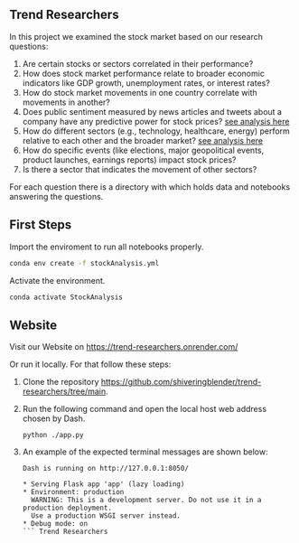## Trend Researchers

In this project we examined the stock market based on our research questions:

1. Are certain stocks or sectors correlated in their performance?
2. How does stock market performance relate to broader economic indicators like GDP growth, unemployment rates, or interest rates?
3. How do stock market movements in one country correlate with movements in another?
4. Does public sentiment measured by news articles and tweets about a company have any predictive power for stock prices? [see analysis here](Sentiment_Analysis)
5. How do different sectors (e.g., technology, healthcare, energy) perform relative to each other and the broader market? [see analysis here](Sector_Analysis)
6. How do specific events (like elections, major geopolitical events, product launches, earnings reports) impact stock prices?
7. Is there a sector that indicates the movement of other sectors?

For each question there is a directory with which holds data and notebooks answering the questions.

## First Steps

Import the enviroment to run all notebooks properly.

```bash
conda env create -f stockAnalysis.yml
```

Activate the environment.

```bash
conda activate StockAnalysis
```

## Website

Visit our Website on https://trend-researchers.onrender.com/

Or run it locally. For that follow these steps:

1. Clone the repository https://github.com/shiveringblender/trend-researchers/tree/main.
2. Run the following command and open the local host web address chosen by Dash.


    ```shell
    python ./app.py
    ```

3. An example of the expected terminal messages are shown below:


    ```shell
    Dash is running on http://127.0.0.1:8050/

    * Serving Flask app 'app' (lazy loading)
    * Environment: production
      WARNING: This is a development server. Do not use it in a production deployment.
      Use a production WSGI server instead.
    * Debug mode: on
    ``` Trend Researchers
